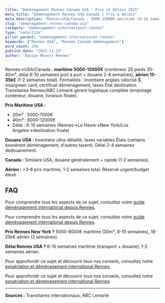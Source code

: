 ```yaml
---
title: "Déménagement Rennes Canada USA : Prix et Délais 2025"
meta_title: "Déménagement Rennes USA Canada | Prix & Délais"
meta_description: "Rennes→USA/Canada : 5000-12000€ maritime (6-10 semaines), 15-35k€ aérien (1-2 semaines). Conteneur 20 pieds, douane, assurance."
slug: "demenagement-rennes-canada-usa"
category: "demenagement-international-rennes"
type: "satellite"
pilier_parent: "demenagement-international-rennes"
keywords: ["Rennes USA", "Rennes Canada déménagement"]
word_count: 290
publish_date: "2025-12-13"
author: "Équipe Moverz Rennes"
---
```


Rennes→USA/Canada : **maritime 5000-12000€** (conteneur 20 pieds 30-40m³, délai 6-10 semaines port à port + douane 2-4 semaines), **aérien 15-35k€** (1-2 semaines total). Formalités : inventaire anglais valorisé $, visa/green card, certificat déménagement, taxes État destination. Transitaires Rennes/ABC Lemarié gèrent logistique complète (empotage conteneur, douane, livraison finale).

**Prix Maritime USA :**
- 20m³ : 5000-7000€
- 40m³ : 8000-12000€
- Délai : 6-10 semaines (Rennes→Le Havre→New York/Los Angeles→destination finale)

**Douane USA :** Inventaire ultra-détaillé, taxes variables États (certains exonèrent déménagement, d'autres taxent). Délai 2-4 semaines dédouanement.

**Canada :** Similaire USA, douane généralement + rapide (1-2 semaines).

**Aérien :** ×3-4 prix maritime, 1-2 semaines total. Réservé urgent/budget élevé.

## FAQ

Pour comprendre tous les aspects de ce sujet, consultez notre [guide déménagement international depuis Rennes](/blog/demenagement-rennes/demenagement-international-rennes).

Pour comprendre tous les aspects de ce sujet, consultez notre [guide déménagement international depuis Rennes](/blog/demenagement-rennes/demenagement-international-rennes).

**Prix Rennes New York ?**
5000-8000€ maritime (30m³, 8-10 semaines), 18-25k€ aérien (2 semaines).

**Délai Rennes USA ?**
6-10 semaines maritime (transport + douane), 1-2 semaines aérien.

Pour approfondir ce sujet et découvrir tous nos conseils, consultez notre [expatriation et déménagement international Rennes](/blog/demenagement-rennes/demenagement-international-rennes).

Pour approfondir ce sujet et découvrir tous nos conseils, consultez notre [expatriation et déménagement international Rennes](/blog/demenagement-rennes/demenagement-international-rennes).

---
**Sources :** Transitaires internationaux, ABC Lemarié

